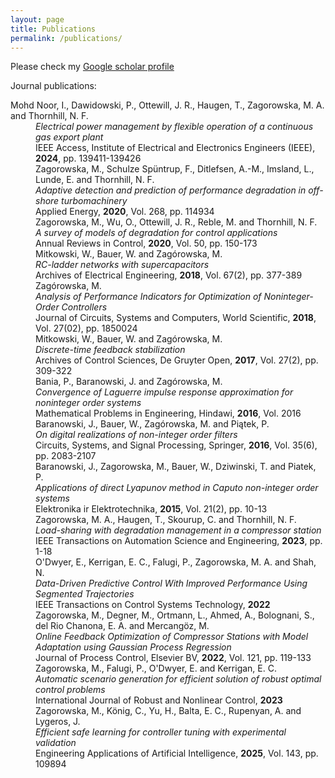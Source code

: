 ```yaml
---
layout: page
title: Publications
permalink: /publications/
---
```


Please check my [Google scholar profile](https://scholar.google.com/citations?hl=nl&user=4y7gNisAAAAJ&view_op=list_works&sortby=pubdate)

Journal publications:


<dl>
<dt>Mohd Noor, I., Dawidowski, P., Ottewill, J. R., Haugen, T., Zagorowska, M. A. and Thornhill, N. F.</dt>
<dd><i>Electrical power management by flexible operation of a continuous gas export plant</i></dd>
<dd>IEEE Access, Institute of Electrical and Electronics Engineers (IEEE), <b>2024</b>, pp. 139411-139426</dd>

<dd>Zagorowska, M., Schulze Sp&uuml;ntrup, F., Ditlefsen, A.-M., Imsland, L., Lunde, E. and Thornhill, N. F.</dd>
<dd><i>Adaptive detection and prediction of performance degradation in off-shore turbomachinery</i></dd>
<dd>Applied Energy, <b>2020</b>, Vol. 268, pp. 114934</dd>

<dd>Zagorowska, M., Wu, O., Ottewill, J. R., Reble, M. and Thornhill, N. F.</dd>
<dd><i>A survey of models of degradation for control applications</i></dd>
<dd>Annual Reviews in Control, <b>2020</b>, Vol. 50, pp. 150-173</dd>

<dd>Mitkowski, W., Bauer, W. and Zag&oacute;rowska, M.</dd>
<dd><i>RC-ladder networks with supercapacitors</i></dd>
<dd>Archives of Electrical Engineering, <b>2018</b>, Vol. 67(2), pp. 377-389</dd>

<dd>Zag&oacute;rowska, M.</dd>
<dd><i>Analysis of Performance Indicators for Optimization of Noninteger-Order Controllers</i></dd>
<dd>Journal of Circuits, Systems and Computers, World Scientific, <b>2018</b>, Vol. 27(02), pp. 1850024</dd>

<dd>Mitkowski, W., Bauer, W. and Zag&oacute;rowska, M.</dd>
<dd><i>Discrete-time feedback stabilization</i></dd>
<dd>Archives of Control Sciences, De Gruyter Open, <b>2017</b>, Vol. 27(2), pp. 309-322</dd>

<dd>Bania, P., Baranowski, J. and Zag&oacute;rowska, M.</dd>
<dd><i>Convergence of Laguerre impulse response approximation for noninteger order systems</i></dd>
<dd>Mathematical Problems in Engineering, Hindawi, <b>2016</b>, Vol. 2016</dd>

<dd>Baranowski, J., Bauer, W., Zag&oacute;rowska, M. and Pi&aogon;tek, P.</dd>
<dd><i>On digital realizations of non-integer order filters</i></dd>
<dd>Circuits, Systems, and Signal Processing, Springer, <b>2016</b>, Vol. 35(6), pp. 2083-2107</dd>

<dd>Baranowski, J., Zagorowska, M., Bauer, W., Dziwinski, T. and Piatek, P.</dd>
<dd><i>Applications of direct Lyapunov method in Caputo non-integer order systems</i></dd>
<dd>Elektronika ir Elektrotechnika, <b>2015</b>, Vol. 21(2), pp. 10-13</dd>

<dd>Zagorowska, M. A., Haugen, T., Skourup, C. and Thornhill, N. F.</dd>
<dd><i>Load-sharing with degradation management in a compressor station</i></dd>
<dd>IEEE Transactions on Automation Science and Engineering, <b>2023</b>, pp. 1-18</dd>

<dd>O'Dwyer, E., Kerrigan, E. C., Falugi, P., Zagorowska, M. A. and Shah, N.</dd>
<dd><i>Data-Driven Predictive Control With Improved Performance Using Segmented Trajectories</i></dd>
<dd>IEEE Transactions on Control Systems Technology, <b>2022</b></dd>

<dd>Zagorowska, M., Degner, M., Ortmann, L., Ahmed, A., Bolognani, S., del Rio Chanona, E. A. and Mercangöz, M.</dd>
<dd><i>Online Feedback Optimization of Compressor Stations with Model Adaptation using Gaussian Process Regression</i></dd>
<dd>Journal of Process Control, Elsevier BV, <b>2022</b>, Vol. 121, pp. 119-133</dd>

<dd>Zagorowska, M., Falugi, P., O'Dwyer, E. and Kerrigan, E. C.</dd>
<dd><i>Automatic scenario generation for efficient solution of robust optimal control problems</i></dd>
<dd>International Journal of Robust and Nonlinear Control, <b>2023</b></dd>

<dd>Zagorowska, M., König, C., Yu, H., Balta, E. C., Rupenyan, A. and Lygeros, J.</dd>
<dd><i>Efficient safe learning for controller tuning with experimental validation</i></dd>
<dd>Engineering Applications of Artificial Intelligence, <b>2025</b>, Vol. 143, pp. 109894</dd>

</dl>